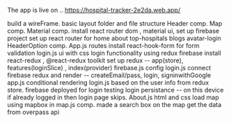 The app is live on ..     https://hospital-tracker-2e2da.web.app/

build a wireFrame.
basic layout folder and file structure
Header comp.
Map comp.
Material comp.
install react router dom , material ui, set up firebase project
set up react router for home about top-hospitals blogs avatar-login
    HeaderOption comp.
    App.js routes
install react-hook-form for form validation
login.js ui with css
login functionality using redux firebase
    install react-redux , @react-redux toolkit
    set up redux -- app(store), features(loginSlice) , index(provider)
    firebase.js config
    login.js connect firebase redux and render -- createEmail/pass, login, signinwithGoogle 
    app.js conditional rendering login.js based on the user info from redux store.
    firebase deployed for login testing
    login persistance -- on this device if already logged in then login page skips.
About.js html and css
load map using mapbox in map.js comp.
    made a search box on the map 
    get the data from overpass api

